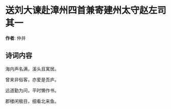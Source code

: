 # 送刘大谏赴漳州四首兼寄建州太守赵左司  其一

**作者**: 仲并

## 诗词内容

海内声名满，溪头且寓居。

曾来非俗客，亦爱是吾庐。

远道勤为问，平时懒作书。

郡楼闲极目，细看北来鱼。

